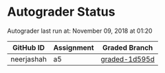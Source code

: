 # Autograder Status
Autograder last run at: November 09, 2018 at 01:20

| GitHub ID | Assignment | Graded Branch |
|-----------|------------|---------------|
| neerjashah | a5 | [graded-1d595d](https://github.com/Fall2018COMP401-001/a5-neerjashah/tree/graded-1d595d) | 
